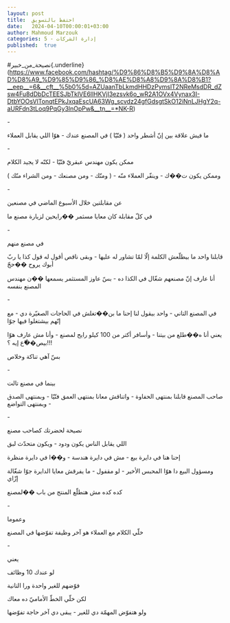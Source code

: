 ```yaml
---
layout: post
title:  احتفظ بالتسويق
date:   2024-04-10T00:00:01+03:00
author: Mahmoud Marzouk
categories: 5 - إدارة الشركات
published:  true
---
```

\#نصيحة_من_خبير{.underline}(https://www.facebook.com/hashtag/%D9%86%D8%B5%D9%8A%D8%AD%D8%A9_%D9%85%D9%86_%D8%AE%D8%A8%D9%8A%D8%B1?__eep__=6&__cft__%5b0%5d=AZUaanTbLkmdHHDzPymslT2NReMsdDR_dZsw4Fu8dDbDcTEESJbTklVE6llHKVjI3ezsvk6o_wR2A1OVx4Vynax3I-DtbYOOsVlTonqtEPkJxqaEscUA63Wg_scvdz24gfGdsgtSkO12iNnLJHgY2q-aURFdn3tLoq9PqGy3lnOpPw&__tn__=*NK-R)

\-

ما فيش علاقة بين إنّ أشطر واحد ( فنّيّا ) في المصنع عندك - هوّا اللي يقابل
العملاء

\-

ممكن يكون مهندس عبقريّ فنّيّا - لكنّه لا يجيد الكلام

وممكن يكون ت��ك - وينفّر العملاء منّه - ( ومنّك - ومن مصنعك - ومن الشراء
منّك )

\-

عن مقابلتين خلال الأسبوع الماضي في مصنعين

في كلّ مقابلة كان معايا مسثمر ��رايحين لزيارة مصنع ما

\-

في مصنع منهم

قابلنا واحد ما بيطلّعش الكلمة إلّا لمّا تشاور له عليها - وبقى ناقص أقول له
قول كذا يا ربّ أبوك يروح ��حجّ

أنا عارف إنّ مصنعهم شغّال في الكذا ده - بسّ عاوز المستثمر يسمعها ��ن مهندس
المصنع بنفسه

\-

في المصنع التاني - واحد بيقول لنا إحنا ما بن��تغلش في الحاجات الصغيّرة
دي - مع إنّهم بيشتغلوا فيها جوّا

يعني أنا ه��طلع من بيتنا - وأسافر أكتر من 100 كيلو رايح لمصنع - وأنا مش
عارف هوّا بيص��ّع إيه ؟!!!

بسّ آهي تناكة وخلاص

\-

بينما في مصنع تالت

صاحب المصنع قابلنا بمنتهى الحفاوة - واتناقش معانا بمنتهى العمق فنّيّا -
وبمنتهى الصدق - وبمنتهى التواضع

\-

نصيحة لحضرتك كصاحب مصنع

اللي يقابل الناس يكون ودود - ويكون متحدّث لبق

إحنا هنا في دايرة بيع - مش في دايرة هندسة - و��ا في دايرة
منظرة

ومسؤول البيع دا هوّا المحبس الأخير - لو مقفول - ما يفرقش معايا الدايرة
جوّا شغّالة إزّاي

كده كده مش هتطلّع المنتج من باب ��لمصنع

\-

وعموما

خلّي الكلام مع العملاء هو آخر وظيفة تفوّضها في المصنع

\-

يعني

لو عندك 10 وظائف

فوّضهم للغير واحدة ورا التانية

لكن خلّي الخطّ الأماميّ ده معاك

ولو هتفوّض المهمّة دي للغير - يبقى دي آخر حاجة تفوّضها
